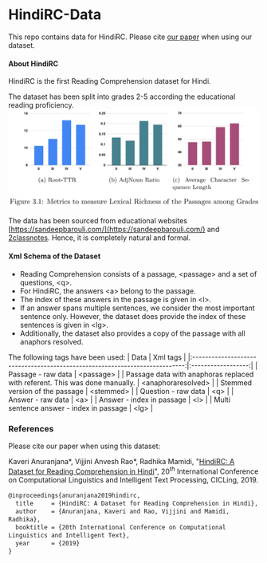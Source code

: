 # HindiRC-Data
This repo contains data for HindiRC. Please cite [our paper](https://www.researchgate.net/publication/342424208_HindiRC_A_Dataset_for_Reading_Comprehension_in_Hindi) when using our dataset.

#### About HindiRC
HindiRC is the first Reading Comprehension dataset for Hindi. 

The dataset has been split into grades 2-5 according the educational reading proficiency.
![ Metrics to measure Lexical Richness of the Passages among Grades](images/metrics.png)


The data has been sourced from educational websites [https://sandeepbarouli.com/](https://sandeepbarouli.com/) and [2classnotes](https://www.2classnotes.com/). Hence, it is completely natural and formal.


#### Xml Schema of the Dataset
* Reading Comprehension consists of a passage, &lt;passage&gt; and a set of questions, &lt;q&gt;. 
* For HindiRC, the answers &lt;a&gt; belong to the passage.
* The index of these answers in the passage is given in &lt;l&gt;.
* If an answer spans multiple sentences, we consider the most important sentence only. However, the dataset does provide the index of these sentences is given in &lt;lg&gt;.
* Additionally, the dataset also provides a copy of the passage with all anaphors resolved. 

The following tags have been used:
|                                     Data                                    |      Xml tags      |
|:---------------------------------------------------------------------------:|:------------------:|
| Passage - raw data                                                          | &lt;passage&gt;          |
| Passage data with anaphoras replaced with referent. This was done manually. | &lt;anaphoraresolved&gt; |
| Stemmed version of the passage                                              | &lt;stemmed&gt;          |
| Question - raw data                                                         | &lt;q&gt;                |
| Answer - raw data                                                           | &lt;a&gt;                |
| Answer - index in passage                                                   | &lt;l&gt;                |
| Multi sentence answer - index in passage                                    | &lt;lg&gt;               |


### References
Please cite our paper when using this dataset:

Kaveri Anuranjana*, Vijjini Anvesh Rao*, Radhika Mamidi,
"[HindiRC: A Dataset for Reading Comprehension in Hindi](https://www.researchgate.net/publication/342424208_HindiRC_A_Dataset_for_Reading_Comprehension_in_Hindi)", 20<sup>*th*</sup> International Conference on Computational Linguistics and Intelligent Text Processing, CICLing, 2019.



```
@inproceedings{anuranjana2019hindirc,
  title     = {HindiRC: A Dataset for Reading Comprehension in Hindi},
  author    = {Anuranjana, Kaveri and Rao, Vijjini and Mamidi, Radhika},
  booktitle = {20th International Conference on Computational Linguistics and Intelligent Text},
  year      = {2019}
}

```